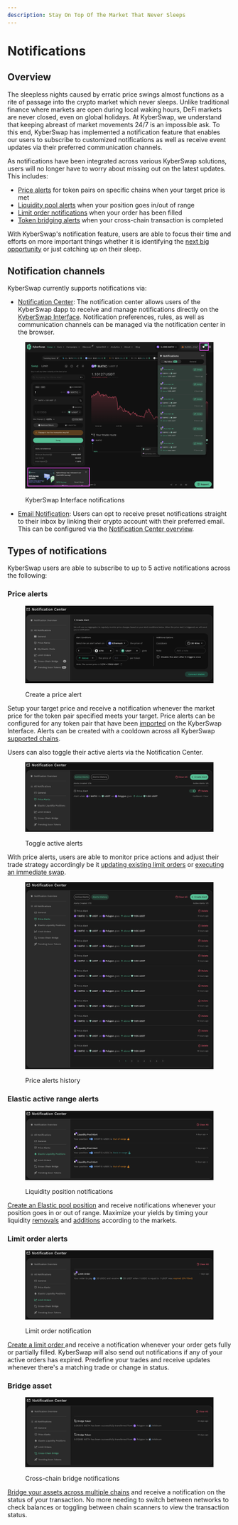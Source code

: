 ```yaml
---
description: Stay On Top Of The Market That Never Sleeps
---
```


# Notifications

## Overview

The sleepless nights caused by erratic price swings almost functions as a rite of passage into the crypto market which never sleeps. Unlike traditional finance where markets are open during local waking hours, DeFi markets are never closed, even on global holidays. At KyberSwap, we understand that keeping abreast of market movements 24/7 is an impossible ask. To this end, KyberSwap has implemented a notification feature that enables our users to subscribe to customized notifications as well as receive event updates via their preferred communication channels.

As notifications have been integrated across various KyberSwap solutions, users will no longer have to worry about missing out on the latest updates. This includes:

* [Price alerts](./#price-alerts) for token pairs on specific chains when your target price is met
* [Liquidity pool alerts](./#elastic-active-range-alerts) when your position goes in/out of range
* [Limit order notifications](./#limit-order-alerts) when your order has been filled
* [Token bridging alerts](./#bridge-asset) when your cross-chain transaction is completed

With KyberSwap's notification feature, users are able to focus their time and efforts on more important things whether it is identifying the [next big opportunity](./#discover) or just catching up on their sleep.

## Notification channels

KyberSwap currently supports notifications via:

* [Notification Center](notification-center.md): The notification center allows users of the KyberSwap dapp to receive and manage notifications directly on the [KyberSwap Interface](../). Notification preferences, rules, as well as communication channels can be managed via the notification center in the browser.

<figure><img src="../../../.gitbook/assets/image (16).png" alt=""><figcaption><p>KyberSwap Interface notifications</p></figcaption></figure>

* [Email Notification](broken-reference): Users can opt to receive preset notifications straight to their inbox by linking their crypto account with their preferred email. This can be configured via the [Notification Center overview](notification-center.md#notification-center-overview).

## Types of notifications

KyberSwap users are able to subscribe to up to 5 active notifications across the following:

### Price alerts

<figure><img src="../../../.gitbook/assets/image (26).png" alt=""><figcaption><p>Create a price alert</p></figcaption></figure>

Setup your target price and receive a notification whenever the market price for the token pair specified meets your target. Price alerts can be configured for any token pair that have been [imported](../user-guides/add-your-favourite-tokens.md) on the KyberSwap Interface. Alerts can be created with a cooldown across all KyberSwap [supported chains](../../../getting-started/supported-exchanges-and-networks.md).

Users can also toggle their active alerts via the Notification Center.

<figure><img src="../../../.gitbook/assets/image (23).png" alt=""><figcaption><p>Toggle active alerts</p></figcaption></figure>

With price alerts, users are able to monitor price actions and adjust their trade strategy accordingly be it [updating existing limit orders](../../limit-order/user-guides/update-limit-orders.md) or [executing an immediate swap](../user-guides/instantly-swap-at-the-best-rates.md).

<figure><img src="../../../.gitbook/assets/image (9).png" alt=""><figcaption><p>Price alerts history</p></figcaption></figure>

### Elastic active range alerts

<figure><img src="../../../.gitbook/assets/image (13).png" alt=""><figcaption><p>Liquidity position notifications</p></figcaption></figure>

[Create an Elastic pool position](../../../liquidity-solutions/kyberswap-elastic/user-guides/elastic-pool-creation.md) and receive notifications whenever your position goes in or out of range. Maximize your yields by timing your liquidity [removals](../../../liquidity-solutions/kyberswap-elastic/user-guides/removing-liquidity-on-elastic.md) and [additions](../../../liquidity-solutions/kyberswap-elastic/user-guides/add-liquidity-to-an-existing-elastic-pool.md) according to the markets.

### Limit order alerts

<figure><img src="../../../.gitbook/assets/image (15).png" alt=""><figcaption><p>Limit order notification</p></figcaption></figure>

[Create a limit order ](../user-guides/trade-at-your-preferred-rates.md)and receive a notification whenever your order gets fully or partially filled. KyberSwap will also send out notifications if any of your active orders has expired. Predefine your trades and receive updates whenever there's a matching trade or change in status.

### Bridge asset

<figure><img src="../../../.gitbook/assets/image (24).png" alt=""><figcaption><p>Cross-chain bridge notifications</p></figcaption></figure>

[Bridge your assets across multiple chains](../user-guides/bridge-your-assets-across-multiple-chains.md) and receive a notification on the status of your transaction. No more needing to switch between networks to check balances or toggling between chain scanners to view the transaction status.
